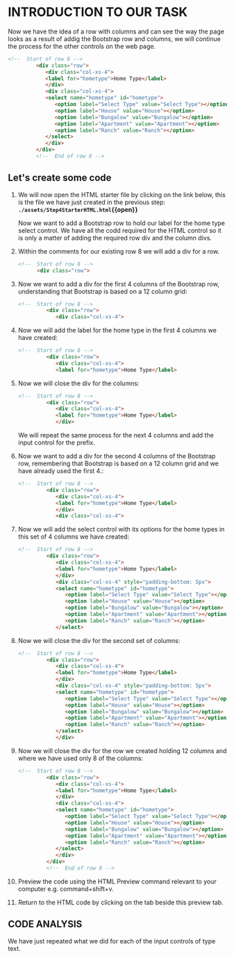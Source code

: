 # INTRODUCTION TO OUR TASK

Now we have the idea of a row with columns and can see the way the page looks as a result of addig the Bootstrap row and columns, we will continue the process for the other controls on the web page.

   ```HTML
   <!--  Start of row 8 -->
            <div class="row">
               <div class="col-xs-4">
               <label for="hometype">Home Type</label>
               </div>
               <div class="col-xs-4">
               <select name="hometype" id="hometype">
                  <option label="Select Type" value="Select Type"></option>
                  <option label="House" value="House"></option>
                  <option label="Bungalow" value="Bungalow"></option>
                  <option label="Apartment" value="Apartment"></option>
                  <option label="Ranch" value="Ranch"></option>
               </select>
               </div>
            </div>
            <!--  End of row 8 -->
   ```

## Let's create some code

1. We will now open the HTML starter file by clicking on the link below, this is the file we have just created in the previous step:
   **`./assets/Step4StarterHTML.html`{{open}}**
     &nbsp;

   Now we want to add a Bootstrap row to hold our label for the home type select control. We have all the codd required for the HTML control so it is only a matter of adding the required row div and the column divs.

2. Within the comments for our existing row 8 we will add a div for a row.

      ```HTML
   <!--  Start of row 8 -->
            <div class="row">
   ```

3. Now we want to add a div for the first 4 columns of the Bootstrap row, understanding that Bootstrap is based on a 12 column grid:

   ```HTML
   <!--  Start of row 8 -->
            <div class="row">
               <div class="col-xs-4">
   ```

4. Now we will add the label for the home type in the first 4 columns we have created:

   ```HTML
   <!--  Start of row 8 -->
            <div class="row">
               <div class="col-xs-4">
               <label for="hometype">Home Type</label>
   ```

5. Now we will close the div for the columns:

   ```HTML
   <!--  Start of row 8 -->
            <div class="row">
               <div class="col-xs-4">
               <label for="hometype">Home Type</label>
               </div>
   ```

   We will repeat the same process for the next 4 columns and add the input control for the prefix.

6. Now we want to add a div for the second 4 columns of the Bootstrap row, remembering that Bootstrap is based on a 12 column grid and we have already used the first 4.:

   ```HTML
   <!--  Start of row 8 -->
            <div class="row">
               <div class="col-xs-4">
               <label for="hometype">Home Type</label>
               </div>
               <div class="col-xs-4">
   ```

7. Now we will add the select control with its options for the home types in this set of 4 columns we have created:

   ```HTML
   <!--  Start of row 8 -->
            <div class="row">
               <div class="col-xs-4">
               <label for="hometype">Home Type</label>
               </div>
               <div class="col-xs-4" style="padding-bottom: 5px">
               <select name="hometype" id="hometype">
                  <option label="Select Type" value="Select Type"></option>
                  <option label="House" value="House"></option>
                  <option label="Bungalow" value="Bungalow"></option>
                  <option label="Apartment" value="Apartment"></option>
                  <option label="Ranch" value="Ranch"></option>
               </select>
   ```

8. Now we will close the div for the second set of columns:

   ```HTML
   <!--  Start of row 8 -->
            <div class="row">
               <div class="col-xs-4">
               <label for="hometype">Home Type</label>
               </div>
               <div class="col-xs-4" style="padding-bottom: 5px">
               <select name="hometype" id="hometype">
                  <option label="Select Type" value="Select Type"></option>
                  <option label="House" value="House"></option>
                  <option label="Bungalow" value="Bungalow"></option>
                  <option label="Apartment" value="Apartment"></option>
                  <option label="Ranch" value="Ranch"></option>
               </select>
               </div>
   ```

9. Now we will close the div for the row we created holding 12 columns and where we have used only 8 of the columns:

   ```HTML
   <!--  Start of row 8 -->
            <div class="row">
               <div class="col-xs-4">
               <label for="hometype">Home Type</label>
               </div>
               <div class="col-xs-4">
               <select name="hometype" id="hometype">
                  <option label="Select Type" value="Select Type"></option>
                  <option label="House" value="House"></option>
                  <option label="Bungalow" value="Bungalow"></option>
                  <option label="Apartment" value="Apartment"></option>
                  <option label="Ranch" value="Ranch"></option>
               </select>
               </div>
            </div>
            <!--  End of row 8 -->
   ```

10. Preview the code using the HTML Preview command relevant to your computer e.g. command+shift+v.

11. Return to the HTML code by clicking on the tab beside this preview tab.

## CODE ANALYSIS

We have just repeated what we did for each of the input controls of type text.
